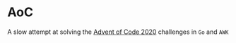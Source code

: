# AoC
A slow attempt at solving the [Advent of Code 2020](https://adventofcode.com/2020) challenges in `Go` and `AWK`